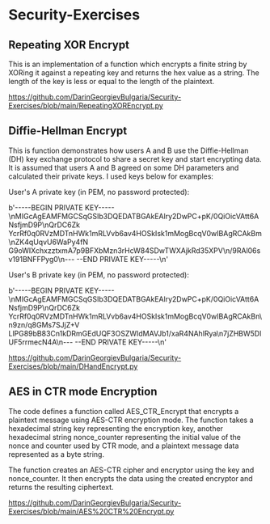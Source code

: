 # Security-Exercises

## Repeating XOR Encrypt
This is an implementation of a function which encrypts a finite string by XORing it against a repeating key and returns the hex value as a string. The length of the key is less or equal to the length of the plaintext.

https://github.com/DarinGeorgievBulgaria/Security-Exercises/blob/main/RepeatingXOREncrypt.py

## Diffie-Hellman Encrypt
This is function demonstrates how users A and B use the Diffie-Hellman (DH) key exchange protocol to share a secret key and start encrypting data. It is assumed that users A and B agreed on some DH parameters and calculated their private keys. I used keys below for examples:

User's A private key (in PEM, no password protected):

b'-----BEGIN PRIVATE KEY-----
\nMIGcAgEAMFMGCSqGSIb3DQEDATBGAkEAlry2DwPC+pK/0QiOicVAtt6ANsfjmD9P\nQrDC6Zk
YcrRf0q0RVzMDTnHWk1mRLVvb6av4HOSkIsk1mMogBcqV0wIBAgRCAkBm\nZK4qUqvU6WaPy4fN
G9oWIXchxzztxmA7p9BFXbMzn3rHcW84SDwTWXAjkRd35XPV\n/9RAl06sv191BNFFPyg0\n---
--END PRIVATE KEY-----\n'


User's B private key (in PEM, no password protected):

b'-----BEGIN PRIVATE KEY-----
\nMIGcAgEAMFMGCSqGSIb3DQEDATBGAkEAlry2DwPC+pK/0QiOicVAtt6ANsfjmD9P\nQrDC6Zk
YcrRf0q0RVzMDTnHWk1mRLVvb6av4HOSkIsk1mMogBcqV0wIBAgRCAkBn\n9zn/q8GMs7SJjZ+V
LlPG89bB83Cn1kDRmGEdUQF3OSZWIdMAVJb1/xaR4NAhlRya\n7jZHBW5DlUF5rrmecN4A\n---
--END PRIVATE KEY-----\n'

https://github.com/DarinGeorgievBulgaria/Security-Exercises/blob/main/DHandEncrypt.py

## AES in CTR mode Encryption
The code defines a function called AES_CTR_Encrypt that encrypts a plaintext message using AES-CTR encryption mode. The function takes a hexadecimal string key representing the encryption key, another hexadecimal string nonce_counter representing the initial value of the nonce and counter used by CTR mode, and a plaintext message data represented as a byte string.

The function creates an AES-CTR cipher and encryptor using the key and nonce_counter. It then encrypts the data using the created encryptor and returns the resulting ciphertext.

https://github.com/DarinGeorgievBulgaria/Security-Exercises/blob/main/AES%20CTR%20Encrypt.py
